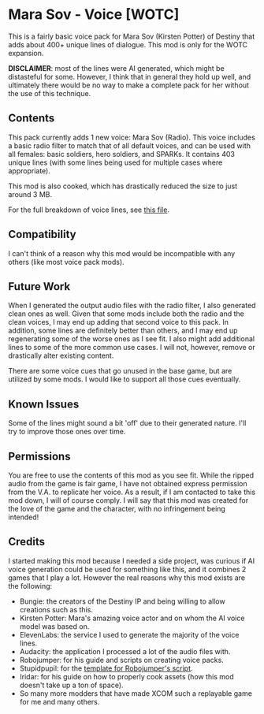 # Mara Sov - Voice \[WOTC\]

This is a fairly basic voice pack for Mara Sov (Kirsten Potter) of Destiny that adds about 400+ unique lines of dialogue. This mod is only for the WOTC expansion.

**DISCLAIMER**: most of the lines were AI generated, which might be distasteful for some. However, I think that in general they hold up well, and ultimately there would be no way to make a complete pack for her without the use of this technique.

## Contents

This pack currently adds 1 new voice: Mara Sov (Radio). This voice includes a basic radio filter to match that of all default voices, and can be used with all females: basic soldiers, hero soldiers, and SPARKs. It contains 403 unique lines (with some lines being used for multiple cases where appropriate).

This mod is also cooked, which has drastically reduced the size to just around 3 MB.

For the full breakdown of voice lines, see [this file](CONTENT.md).

## Compatibility

I can't think of a reason why this mod would be incompatible with any others (like most voice pack mods).

## Future Work

When I generated the output audio files with the radio filter, I also generated clean ones as well. Given that some mods include both the radio and the clean voices, I may end up adding that second voice to this pack. In addition, some lines are definitely better than others, and I may end up regenerating some of the worse ones as I see fit. I also might add additional lines to some of the more common use cases. I will not, however, remove or drastically alter existing content.

There are some voice cues that go unused in the base game, but are utilized by some mods. I would like to support all those cues eventually.

## Known Issues

Some of the lines might sound a bit 'off' due to their generated nature. I'll try to improve those ones over time.

## Permissions

You are free to use the contents of this mod as you see fit. While the ripped audio from the game is fair game, I have not obtained express permission from the V.A. to replicate her voice. As a result, if I am contacted to take this mod down, I will of course comply. I will say that this mod was created for the love of the game and the character, with no infringement being intended!

## Credits

I started making this mod because I needed a side project, was curious if AI voice generation could be used for something like this, and it combines 2 games that I play a lot. However the real reasons why this mod exists are the following:

* Bungie: the creators of the Destiny IP and being willing to allow creations such as this.
* Kirsten Potter: Mara's amazing voice actor and on whom the AI voice model was based on.
* ElevenLabs: the service I used to generate the majority of the voice lines.
* Audacity: the application I processed a lot of the audio files with.
* Robojumper: for his guide and scripts on creating voice packs.
* Stupidpupil: for the [template for Robojumper's script](https://github.com/stupidpupil/voicepack_template).
* Iridar: for his guide on how to properly cook assets (how this mod doesn't take up a ton of space).
* So many more modders that have made XCOM such a replayable game for me and many others.
